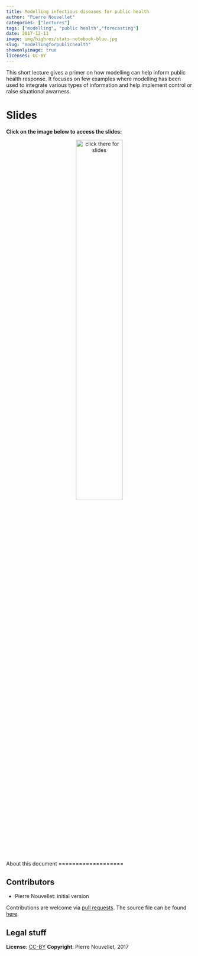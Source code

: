 ```yaml
---
title: Modelling infectious diseases for public health
author: "Pierre Nouvellet"
categories: ["lectures"]
tags: ["modelling", "public health","forecasting"]
date: 2017-12-11
image: img/highres/stats-notebook-blue.jpg
slug: "modellingforpublichealth"
showonlyimage: true
licenses: CC-BY
---
```


This short lecture gives a primer on how modelling can help inform
public health response. It focuses on few examples where modelling has
been used to integrate various types of information and help implement
control or raise situational awarness.

Slides
======

**Click on the image below to access the slides:**

<center>
<a href="../../slides/modelling-public-health/modelling-public-health.pptx"><img class="gateway" src="../../img/highres/stats-notebook-blue.jpg" width="50%" alt="click there for slides" align="middle"></a>
</center>
About this document
===================

Contributors
------------

-   Pierre Nouvellet: initial version

Contributions are welcome via [pull
requests](https://github.com/reconhub/learn/pulls). The source file can
be found
[here](https://github.com/reconhub/learn/blob/master/static/slides/modelling-public-health/modelling-public-health.pptx).

Legal stuff
-----------

**License**: [CC-BY](https://creativecommons.org/licenses/by/3.0/)
**Copyright**: Pierre Nouvellet, 2017

